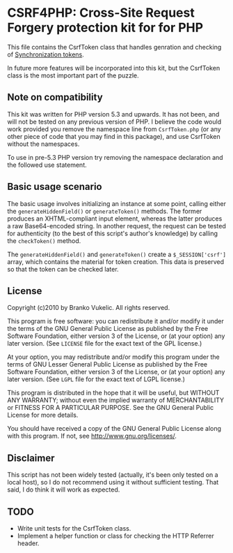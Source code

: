 CSRF4PHP: Cross-Site Request Forgery protection kit for for PHP
===============================================================

This file contains the CsrfToken class that handles genration and checking 
of [Synchronization tokens](http://bit.ly/owasp_synctoken).

In future more features will be incorporated into this kit, but the CsrfToken
class is the most important part of the puzzle.

Note on compatibility
---------------------

This kit was written for PHP version 5.3 and upwards. It has not been, and will
not be tested on any previous version of PHP. I believe the code would work
provided you remove the namespace line from ``CsrfToken.php`` (or any other
piece of code that you may find in this package), and use CsrfToken without the
namespaces. 

To use in pre-5.3 PHP version try removing the namespace declaration and the
followed use statement.

Basic usage scenario
--------------------

The basic usage involves initializing an instance at some point, calling 
either the `generateHiddenField()` or `generateToken()` methods. The former produces 
an XHTML-compliant input element, whereas the latter produces a raw 
Base64-encoded string. In another request, the request can be tested for 
authenticity (to the best of this script's author's knowledge) by calling 
the `checkToken()` method.

The `generateHiddenField()` and `generateToken()` create a `$_SESSION['csrf']`
array, which contains the material for token creation. This data is 
preserved so that the token can be checked later.

License
-------

Copyright (c)2010 by Branko Vukelic. All rights reserved.

This program is free software: you can redistribute it and/or modify it under
the terms of the GNU General Public License as published by the Free Software
Foundation, either version 3 of the License, or (at your option) any later
version. (See ``LICENSE`` file for the exact text of the GPL license.)

At your option, you may redistribute and/or modify this program under the terms
of GNU Lesser General Public License as published by the Free Software
Foundation, either version 3 of the License, or (at your option) any later
version. (See ``LGPL`` file for the exact text of LGPL license.)

This program is distributed in the hope that it will be useful, but WITHOUT ANY
WARRANTY; without even the implied warranty of MERCHANTABILITY or FITNESS FOR A
PARTICULAR PURPOSE. See the GNU General Public License for more details.

You should have received a copy of the GNU General Public License along with
this program. If not, see <http://www.gnu.org/licenses/>.

Disclaimer
----------

This script has not been widely tested (actually, it's been only tested on 
a local host), so I do not recommend using it without sufficient testing. 
That said, I do think it will work as expected.

TODO
----

* Write unit tests for the CsrfToken class.
* Implement a helper function or class for checking the HTTP Referrer header.
